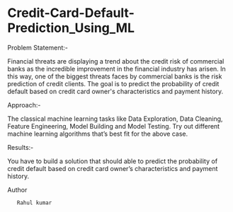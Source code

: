# Credit-Card-Default-Prediction_Using_ML


Problem Statement:-

Financial threats are displaying a trend about the credit risk of commercial banks as the
incredible improvement in the financial industry has arisen. In this way, one of the
biggest threats faces by commercial banks is the risk prediction of credit clients. The
goal is to predict the probability of credit default based on credit card owner's
characteristics and payment history.

Approach:-

The classical machine learning tasks like Data Exploration, Data Cleaning,
Feature Engineering, Model Building and Model Testing. Try out different machine
learning algorithms that’s best fit for the above case.

Results:-

You have to build a solution that should able to predict the probability of credit
default based on credit card owner’s characteristics and payment history.



Author

       Rahul kumar
